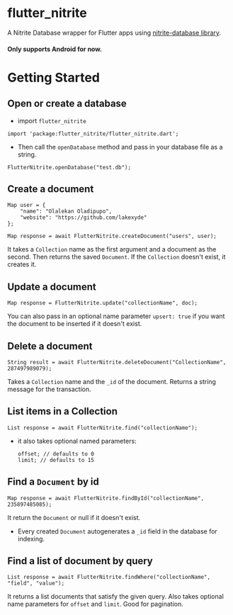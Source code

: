 # flutter_nitrite

A Nitrite Database wrapper for Flutter apps using [nitrite-database library](https://github.com/dizitart/nitrite-database).

#### Only supports Android for now.

# Getting Started

## Open or create a database
- import ```flutter_nitrite```
```
import 'package:flutter_nitrite/flutter_nitrite.dart';
```

- Then call the ```openDatabase``` method and pass in your database file as a string.
```
FlutterNitrite.openDatabase("test.db");
```
## Create a document
```
Map user = {
    "name": "Olalekan Oladipupo",
    "website": "https://github.com/lakexyde"
};

Map response = await FlutterNitrite.createDocument("users", user); 
```
It takes a ```Collection``` name as the first argument and a document as the second. Then returns the saved ```Document```. If the ```Collection``` doesn't exist, it creates it.
## Update a document
```
Map response = FlutterNitrite.update("collectionName", doc);
```
You can also pass in an optional name parameter ```upsert: true``` if you want the document to be inserted if it doesn't exist.
## Delete a document
```
String result = await FlutterNitrite.deleteDocument("CollectionName", 287497989079);
```
Takes a ```Collection``` name and the ```_id``` of the document. Returns a string message for the transaction.
## List items in a Collection
```
List response = await FlutterNitrite.find("collectionName");
```
- it also takes optional named parameters:
    ```
    offset; // defaults to 0
    limit; // defaults to 15
    ```

## Find a ```Document``` by id
```
Map response = await FlutterNitrite.findById("collectionName", 235897485085);
```
It return the ```Document``` or null if it doesn't exist.
- Every created ```Document``` autogenerates a ```_id``` field in the database for indexing.
## Find a list of document by query
```
List response = await FlutterNitrite.findWhere("collectionName", "field", "value");
```
It returns a list documents that satisfy the given query. Also takes optional name parameters for ```offset``` and ```limit```. Good for pagination.